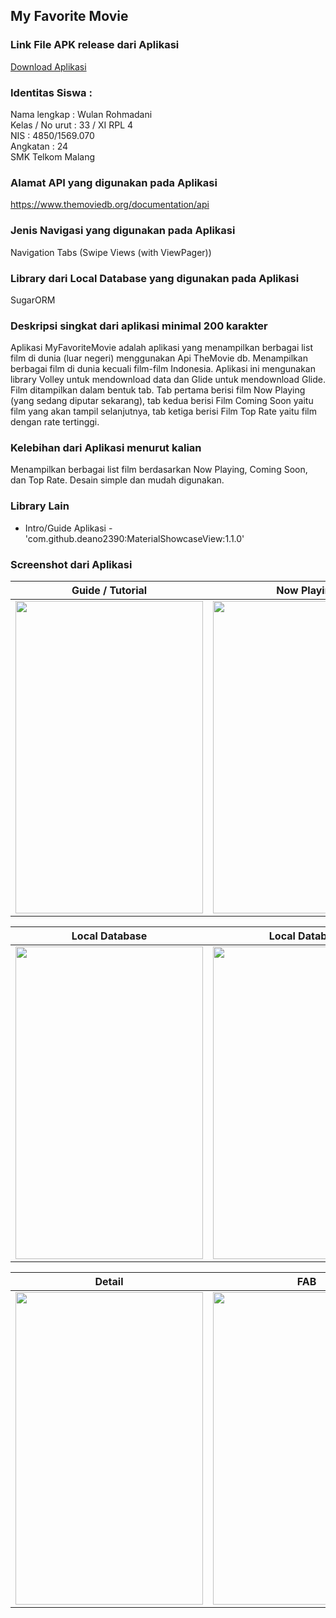 ## My Favorite Movie
### Link File APK release dari Aplikasi 
[Download Aplikasi](https://drive.google.com/uc?export=download&id=0B36Y2xO8CvzlZ0dhUDNZTHhObkU)
### Identitas Siswa :
 Nama lengkap : Wulan Rohmadani
<br> Kelas / No urut : 33 / XI RPL 4
<br> NIS : 4850/1569.070 
<br> Angkatan : 24
<br> SMK Telkom Malang
### Alamat API yang digunakan pada Aplikasi 
https://www.themoviedb.org/documentation/api
### Jenis Navigasi yang digunakan pada Aplikasi 
Navigation Tabs (Swipe Views (with ViewPager))
### Library dari Local Database yang digunakan pada Aplikasi
SugarORM
### Deskripsi singkat dari aplikasi minimal 200 karakter
Aplikasi MyFavoriteMovie adalah aplikasi yang menampilkan berbagai list film di dunia (luar negeri) menggunakan Api TheMovie db.
Menampilkan berbagai film di dunia kecuali film-film Indonesia.
Aplikasi ini mengunakan library Volley untuk mendownload data dan Glide untuk mendownload Glide. 
Film ditampilkan dalam bentuk tab. Tab pertama berisi film Now Playing (yang sedang diputar sekarang), tab kedua berisi Film Coming Soon yaitu film yang akan tampil selanjutnya, 
tab ketiga berisi Film Top Rate yaitu film dengan rate tertinggi.
### Kelebihan dari Aplikasi menurut kalian
Menampilkan berbagai list film berdasarkan Now Playing, Coming Soon, dan Top Rate. Desain simple dan mudah digunakan.
### Library Lain
- Intro/Guide Aplikasi - 'com.github.deano2390:MaterialShowcaseView:1.1.0'
### Screenshot dari Aplikasi

Guide / Tutorial | Now Playing
------------ | -------------
<img src="https://user-images.githubusercontent.com/22072093/27067871-47692190-5037-11e7-8603-f62d32a0b91e.jpg" width="300" height="500"/>|<img src="https://user-images.githubusercontent.com/22072093/27067870-4768698a-5037-11e7-94c9-5973ea06f0c4.jpg" width="300" height="500"/>

Local Database | Local Database
------------ | -------------
<img src="https://user-images.githubusercontent.com/22072093/27067869-4764f2fa-5037-11e7-8672-cf58167586f4.png" width="300" height="500" />|<img src="https://user-images.githubusercontent.com/22072093/27067873-477d9404-5037-11e7-8f5f-6867d29ea39e.png" width="300" height="500" />

Detail | FAB
------------ | ------------
<img src="https://user-images.githubusercontent.com/22072093/27067872-477b5108-5037-11e7-964b-c7e03bfd12ed.png" width="300" height="500" />|<img src="https://user-images.githubusercontent.com/22072093/27067874-47818b72-5037-11e7-975c-09ed9e51378e.png" width="300" height="500" />
